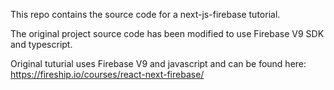 This repo contains the source code for a next-js-firebase tutorial.

The original project source code has been modified to use Firebase V9 SDK and typescript.

Original tuturial uses Firebase V9 and javascript and can be found here: https://fireship.io/courses/react-next-firebase/